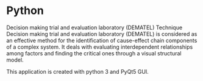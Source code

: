 # Python
Decision making trial and evaluation laboratory (DEMATEL) Technique
Decision making trial and evaluation laboratory (DEMATEL) is considered as an effective method for the identification of cause-effect chain components of a complex system. It deals with evaluating interdependent relationships among factors and finding the critical ones through a visual structural model.


This application is created with python 3 and PyQt5 GUI.
